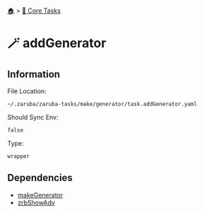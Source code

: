 <!--startTocHeader-->
[🏠](../README.md) > [🥝 Core Tasks](README.md)
# 🪄 addGenerator
<!--endTocHeader-->

## Information

File Location:

    ~/.zaruba/zaruba-tasks/make/generator/task.addGenerator.yaml

Should Sync Env:

    false

Type:

    wrapper


## Dependencies

* [makeGenerator](make-generator.md)
* [zrbShowAdv](zrb-show-adv.md)
<!--startTocSubtopic-->
<!--endTocSubtopic-->